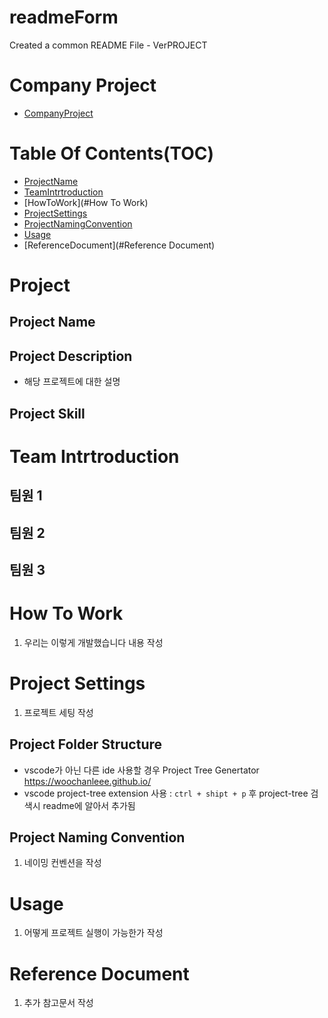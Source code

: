 # readmeForm

Created a common README File - VerPROJECT

# Company Project

- [CompanyProject](README2.md)

# Table Of Contents(TOC)

- [ProjectName](#Project)
- [TeamIntrtroduction](#TeamIntrtroduction)
- [HowToWork](#How To Work)
- [ProjectSettings](#ProjectSettings)
- [ProjectNamingConvention](#ProjectNamingConvention)
- [Usage](#Usage)
- [ReferenceDocument](#Reference Document)

# Project

## Project Name

## Project Description

- 해당 프로젝트에 대한 설명

## Project Skill

# Team Intrtroduction

## 팀원 1

## 팀원 2

## 팀원 3

# How To Work

1. 우리는 이렇게 개발했습니다 내용 작성

# Project Settings

1. 프로젝트 세팅 작성

## Project Folder Structure

- vscode가 아닌 다른 ide 사용할 경우 Project Tree Genertator
  <https://woochanleee.github.io/>
- vscode project-tree extension 사용 : `ctrl + shipt + p` 후 project-tree 검색시 readme에 알아서 추가됨

## Project Naming Convention

1. 네이밍 컨벤션을 작성

# Usage

1. 어떻게 프로젝트 실행이 가능한가 작성

# Reference Document

1. 추가 참고문서 작성
